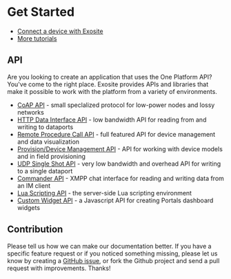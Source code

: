 # Get Started

* [Connect a device with Exosite](/tutorials/start/README.md)
* [More tutorials](tutorials/)

## API

Are you looking to create an application that uses the One Platform API? You've come to the right place. Exosite provides APIs and libraries that make it possible to work with the platform from a variety of environments. 

* [CoAP API](coap/) - small speclalized protocol for low-power nodes and lossy networks
* [HTTP Data Interface API](data/) - low bandwidth API for reading from and writing to dataports
* [Remote Procedure Call API](rpc/) - full featured API for device management and data visualization
* [Provision/Device Management API](provision/) - API for working with device models and in field provisioning
* [UDP Single Shot API](udp/) - very low bandwidth and overhead API for writing to a single dataport
* [Commander API](commander/) - XMPP chat interface for reading and writing data from an IM client
* [Lua Scripting API](scripting/) - the server-side Lua scripting environment
* [Custom Widget API](widget/) - a Javascript API for creating Portals dashboard widgets

## Contribution

Please tell us how we can make our documentation better. If you have a specific feature request or if you noticed something missing, please let us know by creating a [GitHub issue](https://github.com/exosite/api/issues), or fork the Github project and send a pull request with improvements. Thanks!


